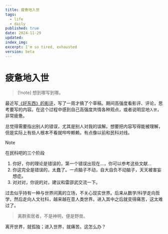 ```yaml
---
title: 疲惫地入世
tags:
  - life
  - daily
published: true
date: 2024-11-29
updated: 
index_img: 
excerpt: I'm so tired, exhausted
version: beta
---
```

# 疲惫地入世

> [!note] 想到哪写到哪。

最近写[《好东西》的影评](/hexo/essays/herstory)，写了一周才搞了个草稿。期间高强度看影评、评论，思考要写的内容。在这个过程中感到自己高强度共情各种观点，或者说明显地`入世`，非常疲惫。

总觉得需要指出别人的错误，尤其是别人对我的误解。想要把内容写得能被理解，但是实际上有些人根本不看就哔哔赖赖。有点像以前和民科对线。
> [!note]
> 在民科吧的三个阶段
> 1. 你好，你的理论是错误的，第一个错误出现在...，你可以参考这些文献...
> 2. 你这完全是错误的，太蠢了。一点脑子不动，自大自负不动脑子，天天被害妄想症。
> 3. 对对对，你说的对，建议和雷邵武交流一下。

过去似乎持有一种与世界间离的立场，不关心现实世界。后来从数学/科学走向哲学，然后走向人文社科，越来越在意人类世界。进入其中之后就变得痛苦，这太难过了。

> 离群索居者，不是神明，便是野兽。

离开世界，就孤独；进入世界，就痛苦。这怎么办？
